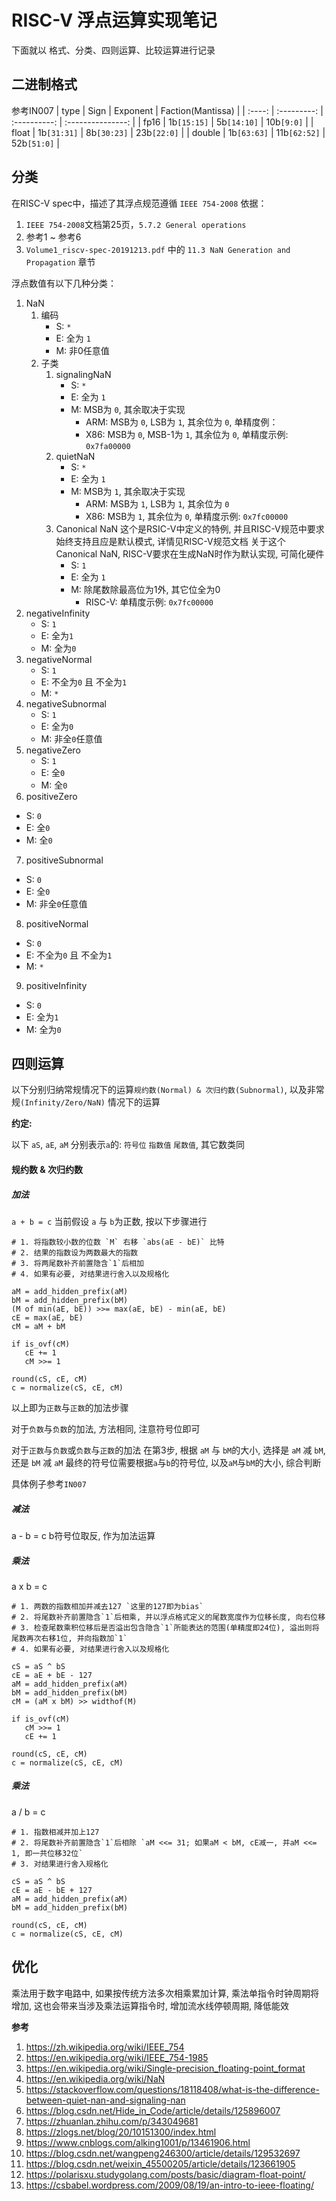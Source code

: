 # RISC-V 浮点运算实现笔记
下面就以 格式、分类、四则运算、比较运算进行记录

## 二进制格式
参考IN007
|  type  |    Sign     |   Exponent   | Faction(Mantissa) |
| :----: | :---------: | :----------: | :---------------: |
|  fp16  | 1b`[15:15]` | 5b`[14:10]`  |    10b`[9:0]`     |
| float  | 1b`[31:31]` | 8b`[30:23]`  |    23b`[22:0]`    |
| double | 1b`[63:63]` | 11b`[62:52]` |    52b`[51:0]`    |

## 分类
在RISC-V spec中，描述了其浮点规范遵循 `IEEE 754-2008`
依据：
1. `IEEE 754-2008`文档第25页，`5.7.2 General operations`
2. 参考1 ~ 参考6
3. `Volume1_riscv-spec-20191213.pdf` 中的 `11.3 NaN Generation and Propagation` 章节

浮点数值有以下几种分类：

1. NaN
   1. 编码
      - S: `*`
      - E: 全为 `1`
      - M: 非0任意值
   2. 子类
      1. signalingNaN
         - S: `*`
         - E: 全为 `1`
         - M: MSB为 `0`, 其余取决于实现
           - ARM: MSB为 `0`, LSB为 `1`, 其余位为 `0`, 单精度例：
           - X86: MSB为 `0`, MSB-1为 `1`, 其余位为 `0`, 单精度示例: `0x7fa00000`
      2. quietNaN
         - S: `*`
         - E: 全为 `1`
         - M: MSB为 `1`, 其余取决于实现
           - ARM: MSB为 `1`, LSB为 `1`, 其余位为 `0`
           - X86: MSB为 `1`, 其余位为 `0`, 单精度示例: `0x7fc00000`
      3. Canonical NaN
         这个是RSIC-V中定义的特例, 并且RISC-V规范中要求始终支持且应是默认模式, 详情见RISC-V规范文档
         关于这个Canonical NaN, RISC-V要求在生成NaN时作为默认实现, 可简化硬件
         - S: `1`
         - E: 全为 `1`
         - M: 除尾数除最高位为1外, 其它位全为0 
           - RISC-V: 单精度示例: `0x7fc00000`
2. negativeInfinity
   - S: `1`
   - E: 全为`1`
   - M: 全为`0`
3. negativeNormal
   - S: `1`
   - E: 不全为`0` 且 不全为`1`
   - M: `*`
4. negativeSubnormal
   - S: `1`
   - E: 全为`0`
   - M: 非全`0`任意值
5. negativeZero
   - S: `1`
   - E: 全`0`
   - M: 全`0`
6.  positiveZero
   - S: `0`
   - E: 全`0`
   - M: 全`0`
7.  positiveSubnormal
   - S: `0`
   - E: 全`0`
   - M: 非全`0`任意值
8.  positiveNormal
   - S: `0`
   - E: 不全为`0` 且 不全为`1`
   - M: `*`
9.  positiveInfinity
   - S: `0`
   - E: 全为`1`
   - M: 全为`0`

## 四则运算

以下分别归纳常规情况下的运算`规约数(Normal) & 次归约数(Subnormal)`, 以及非常规`(Infinity/Zero/NaN)` 情况下的运算

**约定:**

以下 `aS`, `aE`, `aM` 分别表示`a`的: `符号位` `指数值` `尾数值`, 其它数类同

#### 规约数 & 次归约数

##### 加法
`a + b = c`
当前假设 `a` 与 `b`为正数, 按以下步骤进行
```
# 1. 将指数较小数的位数 `M` 右移 `abs(aE - bE)` 比特
# 2. 结果的指数设为两数最大的指数
# 3. 将两尾数补齐前置隐含`1`后相加
# 4. 如果有必要, 对结果进行舍入以及规格化

aM = add_hidden_prefix(aM)
bM = add_hidden_prefix(bM)
(M of min(aE, bE)) >>= max(aE, bE) - min(aE, bE)
cE = max(aE, bE)
cM = aM + bM

if is_ovf(cM)
   cE += 1
   cM >>= 1

round(cS, cE, cM)
c = normalize(cS, cE, cM)
```

以上即为`正数`与`正数`的加法步骤

对于`负数`与`负数`的加法, 方法相同, 注意符号位即可

对于`正数`与`负数`或`负数`与`正数`的加法
在第3步, 根据 `aM` 与 `bM`的大小, 选择是 `aM` 减 `bM`, 还是 `bM` 减 `aM`
最终的符号位需要根据`a`与`b`的符号位, 以及`aM`与`bM`的大小, 综合判断

具体例子参考`IN007`

##### 减法
a - b = c
b符号位取反, 作为加法运算


##### 乘法
a x b = c
```
# 1. 两数的指数相加并减去127 `这里的127即为bias`
# 2. 将尾数补齐前置隐含`1`后相乘, 并以浮点格式定义的尾数宽度作为位移长度, 向右位移
# 3. 检查尾数乘积位移后是否溢出包含隐含`1`所能表达的范围(单精度即24位), 溢出则将尾数再次右移1位, 并向指数加`1`
# 4. 如果有必要, 对结果进行舍入以及规格化

cS = aS ^ bS
cE = aE + bE - 127
aM = add_hidden_prefix(aM)
bM = add_hidden_prefix(bM)
cM = (aM x bM) >> widthof(M)

if is_ovf(cM)
   cM >>= 1
   cE += 1

round(cS, cE, cM)
c = normalize(cS, cE, cM)
```

##### 乘法
a / b = c
```
# 1. 指数相减并加上127
# 2. 将尾数补齐前置隐含`1`后相除 `aM <<= 31; 如果aM < bM, cE减一, 并aM <<= 1, 即一共位移32位`
# 3. 对结果进行舍入规格化

cS = aS ^ bS
cE = aE - bE + 127
aM = add_hidden_prefix(aM)
bM = add_hidden_prefix(bM)

round(cS, cE, cM)
c = normalize(cS, cE, cM)
```

## 优化
乘法用于数字电路中, 如果按传统方法多次相乘累加计算, 乘法单指令时钟周期将增加, 
这也会带来当涉及乘法运算指令时, 增加流水线停顿周期, 降低能效

**参考**
1. https://zh.wikipedia.org/wiki/IEEE_754
2. https://en.wikipedia.org/wiki/IEEE_754-1985
3. https://en.wikipedia.org/wiki/Single-precision_floating-point_format
4. https://en.wikipedia.org/wiki/NaN
5. https://stackoverflow.com/questions/18118408/what-is-the-difference-between-quiet-nan-and-signaling-nan
6. https://blog.csdn.net/Hide_in_Code/article/details/125896007
7. https://zhuanlan.zhihu.com/p/343049681
8. https://zlogs.net/blog/20/10151300/index.html
9. https://www.cnblogs.com/alking1001/p/13461906.html
10. https://blog.csdn.net/wangpeng246300/article/details/129532697
11. https://blog.csdn.net/weixin_45500205/article/details/123661905
12. https://polarisxu.studygolang.com/posts/basic/diagram-float-point/
13. https://csbabel.wordpress.com/2009/08/19/an-intro-to-ieee-floating/
